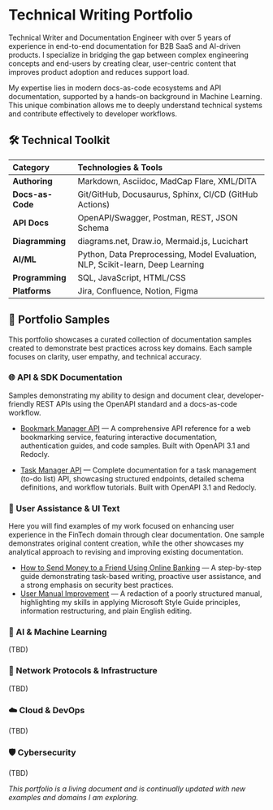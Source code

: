 # Technical Writing Portfolio

Technical Writer and Documentation Engineer with over 5 years of experience in end-to-end documentation for B2B SaaS and AI-driven products. I specialize in bridging the gap between complex engineering concepts and end-users by creating clear, user-centric content that improves product adoption and reduces support load.

My expertise lies in modern docs-as-code ecosystems and API documentation, supported by a hands-on background in Machine Learning. This unique combination allows me to deeply understand technical systems and contribute effectively to developer workflows.

## 🛠️ Technical Toolkit

| Category          | Technologies & Tools                                                                 |
| :---------------- | :----------------------------------------------------------------------------------- |
| **Authoring**     | Markdown, Asciidoc, MadCap Flare, XML/DITA                                           |
| **Docs-as-Code**  | Git/GitHub, Docusaurus, Sphinx, CI/CD (GitHub Actions)                               |
| **API Docs**      | OpenAPI/Swagger, Postman, REST, JSON Schema                                          |
| **Diagramming**   | diagrams.net, Draw.io, Mermaid.js, Lucichart                                         |
| **AI/ML**         | Python, Data Preprocessing, Model Evaluation, NLP, Scikit-learn, Deep Learning   |
| **Programming**   | SQL, JavaScript, HTML/CSS                                                            |
| **Platforms**     | Jira, Confluence, Notion, Figma                                                      |

## 📁 Portfolio Samples

This portfolio showcases a curated collection of documentation samples created to demonstrate best practices across key domains. Each sample focuses on clarity, user empathy, and technical accuracy.

### 🌐 API & SDK Documentation

Samples demonstrating my ability to design and document clear, developer-friendly REST APIs using the OpenAPI standard and a docs-as-code workflow.

*   [Bookmark Manager API](API/bookmark-manager-api/overview.md) — A comprehensive API reference for a web bookmarking service, featuring interactive documentation, authentication guides, and code samples. Built with OpenAPI 3.1 and Redocly.

*   [Task Manager API](API/task-manager-api/overview.md) — Complete documentation for a task management (to-do list) API, showcasing structured endpoints, detailed schema definitions, and workflow tutorials. Built with OpenAPI 3.1 and Redocly.

### 📱 User Assistance & UI Text

Here you will find examples of my work focused on enhancing user experience in the FinTech domain through clear documentation. One sample demonstrates original content creation, while the other showcases my analytical approach to revising and improving existing documentation.

* [How to Send Money to a Friend Using Online Banking](UserGuide/add-edit-user-fix.md) — A step-by-step guide demonstrating task-based writing, proactive user assistance, and a strong emphasis on security best practices.
* [User Manual Improvement](/UserGuide/fintech-mobile-bank-guide.md) — A redaction of a poorly structured manual, highlighting my skills in applying Microsoft Style Guide principles, information restructuring, and plain English editing.

### 🤖 AI & Machine Learning
(TBD)

### 🔋 Network Protocols & Infrastructure
(TBD)

### ☁️ Cloud & DevOps
(TBD)

### 🛡️ Cybersecurity
(TBD)


*This portfolio is a living document and is continually updated with new examples and domains I am exploring.*